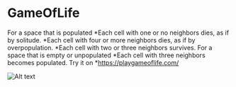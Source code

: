 # GameOfLife
For a space that is populated
*Each cell with one or no neighbors dies, as if by solitude.
*Each cell with four or more neighbors dies, as if by overpopulation.
*Each cell with two or three neighbors survives.
For a space that is empty or unpopulated
*Each cell with three neighbors becomes populated.
Try it on 
*https://playgameoflife.com/


![Alt text](./example.png?raw=true "Rules examples")
